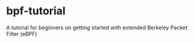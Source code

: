 # bpf-tutorial
A tutorial for beginners on getting started with extended Berkeley Packet Filter (eBPF)
